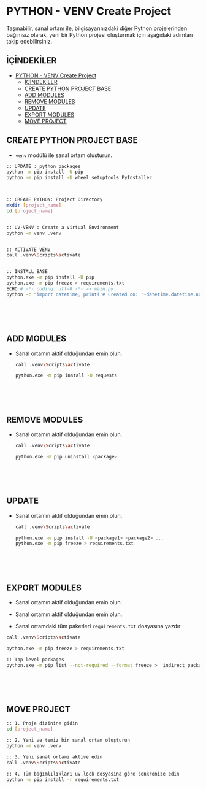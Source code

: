 # PYTHON - VENV Create Project


Taşınabilir, sanal ortam ile, bilgisayarınızdaki diğer Python projelerinden bağımsız olarak, yeni bir Python projesi oluşturmak için aşağıdaki adımları takip edebilirsiniz.


## İÇİNDEKİLER
- [PYTHON - VENV Create Project](#python---venv-create-project)
  - [İÇİNDEKİLER](#i̇çi̇ndeki̇ler)
  - [CREATE PYTHON PROJECT BASE](#create-python-project-base)
  - [ADD MODULES](#add-modules)
  - [REMOVE MODULES](#remove-modules)
  - [UPDATE](#update)
  - [EXPORT MODULES](#export-modules)
  - [MOVE PROJECT](#move-project)



## CREATE PYTHON PROJECT BASE


- `venv` modülü ile sanal ortam oluşturun.

``` bash
:: UPDATE : python packages
python -m pip install -U pip
python -m pip install -U wheel setuptools PyInstaller 



:: CREATE PYTHON: Project Directory
mkdir [project_name]
cd [project_name]


:: UV-VENV : Create a Virtual Environment
python -m venv .venv 


:: ACTIVATE VENV
call .venv\Scripts\activate


:: INSTALL BASE 
python.exe -m pip install -U pip
python.exe -m pip freeze > requirements.txt
ECHO # -*- coding: utf-8 -*- >> main.py
python -c "import datetime; print('# Created on: '+datetime.datetime.now().isoformat(timespec='seconds')+'Z')" >> main.py
```



<br><br><br>



## ADD MODULES

- Sanal ortamın aktif olduğundan emin olun.

    ``` bash
    call .venv\Scripts\activate

    python.exe -m pip install -U requests
    ```



<br><br><br>


## REMOVE MODULES

- Sanal ortamın aktif olduğundan emin olun.
    ``` bash
    call .venv\Scripts\activate

    python.exe -m pip uninstall <package>
    ```



<br><br><br>



## UPDATE 

- Sanal ortamın aktif olduğundan emin olun.

    ``` bash
    call .venv\Scripts\activate

    python.exe -m pip install -U <package1> <package2> ...
    python.exe -m pip freeze > requirements.txt
    ```




<br><br><br>




## EXPORT MODULES

- Sanal ortamın aktif olduğundan emin olun.

- Sanal ortamın aktif olduğundan emin olun.
- Sanal ortamdaki tüm paketleri ``requirements.txt`` dosyasına yazdır

``` bash
call .venv\Scripts\activate

python.exe -m pip freeze > requirements.txt

:: Top level packages
python.exe -m pip list --not-required --format freeze > _indirect_packages.txt

```






<br><br><br>





## MOVE PROJECT



```bash
:: 1. Proje dizinine gidin
cd [project_name]

:: 2. Yeni ve temiz bir sanal ortam oluşturun
python -m venv .venv

:: 3. Yeni sanal ortamı aktive edin
call .venv\Scripts\activate

:: 4. Tüm bağımlılıkları uv.lock dosyasına göre senkronize edin
python -m pip install -r requirements.txt
```
